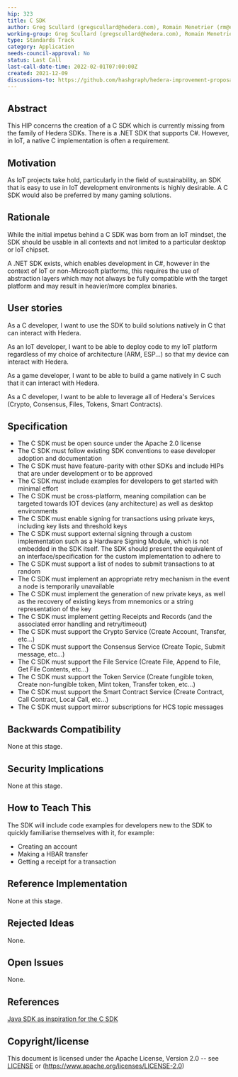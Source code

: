 ```yaml
---
hip: 323
title: C SDK
author: Greg Scullard (gregscullard@hedera.com), Romain Menetrier (rm@emblock.co)
working-group: Greg Scullard (gregscullard@hedera.com), Romain Menetrier (rm@emblock.co)
type: Standards Track
category: Application
needs-council-approval: No
status: Last Call
last-call-date-time: 2022-02-01T07:00:00Z
created: 2021-12-09
discussions-to: https://github.com/hashgraph/hedera-improvement-proposal/discussions/325
---
```


## Abstract

This HIP concerns the creation of a C SDK which is currently missing from the family of Hedera SDKs. There is a .NET SDK that supports C#. However, in IoT, a native C implementation is often a requirement.

## Motivation

As IoT projects take hold, particularly in the field of sustainability, an SDK that is easy to use in IoT development environments is highly desirable. A C SDK would also be preferred by many gaming solutions.

## Rationale

While the initial impetus behind a C SDK was born from an IoT mindset, the SDK should be usable in all contexts and not limited to a particular desktop or IoT chipset.

A .NET SDK exists, which enables development in C#, however in the context of IoT or non-Microsoft platforms, this requires the use of abstraction layers which may not always be fully compatible with the target platform and may result in heavier/more complex binaries.

## User stories

As a C developer, I want to use the SDK to build solutions natively in C that can interact with Hedera.

As an IoT developer, I want to be able to deploy code to my IoT platform regardless of my choice of architecture (ARM, ESP...) so that my device can interact with Hedera.

As a game developer, I want to be able to build a game natively in C such that it can interact with Hedera.

As a C developer, I want to be able to leverage all of Hedera's Services (Crypto, Consensus, Files, Tokens, Smart Contracts).

## Specification

* The C SDK must be open source under the Apache 2.0 license
* The C SDK must follow existing SDK conventions to ease developer adoption and documentation
* The C SDK must have feature-parity with other SDKs and include HIPs that are under development or to be approved
* The C SDK must include examples for developers to get started with minimal effort
* The C SDK must be cross-platform, meaning compilation can be targeted towards IOT devices (any architecture) as well as desktop environments
* The C SDK must enable signing for transactions using private keys, including key lists and threshold keys
* The C SDK must support external signing through a custom implementation such as a Hardware Signing Module, which is not embedded in the SDK itself. The SDK should present the equivalent of an interface/specification for the custom implementation to adhere to
* The C SDK must support a list of nodes to submit transactions to at random
* The C SDK must implement an appropriate retry mechanism in the event a node is temporarily unavailable
* The C SDK must implement the generation of new private keys, as well as the recovery of existing keys from mnemonics or a string representation of the key
* The C SDK must implement getting Receipts and Records (and the associated error handling and retry/timeout)
* The C SDK must support the Crypto Service (Create Account, Transfer, etc...)
* The C SDK must support the Consensus Service (Create Topic, Submit message, etc...)
* The C SDK must support the File Service (Create File, Append to File, Get File Contents, etc...)
* The C SDK must support the Token Service (Create fungible token, Create non-fungible token, Mint token, Transfer token, etc...)
* The C SDK must support the Smart Contract Service (Create Contract, Call Contract, Local Call, etc...)
* The C SDK must support mirror subscriptions for HCS topic messages

## Backwards Compatibility

None at this stage.

## Security Implications

None at this stage.

## How to Teach This

The SDK will include code examples for developers new to the SDK to quickly familiarise themselves with it, for example:

* Creating an account
* Making a HBAR transfer
* Getting a receipt for a transaction

## Reference Implementation

None at this stage.

## Rejected Ideas

None.

## Open Issues

None.

## References

[Java SDK as inspiration for the C SDK](https://github.com/hashgraph/hedera-sdk-java)

## Copyright/license

This document is licensed under the Apache License, Version 2.0 -- see [LICENSE](../LICENSE) or (https://www.apache.org/licenses/LICENSE-2.0)
